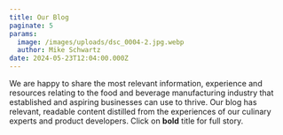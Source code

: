```yaml
---
title: Our Blog
paginate: 5
params:
  image: /images/uploads/dsc_0004-2.jpg.webp
  author: Mike Schwartz
date: 2024-05-23T12:04:00.000Z
---
```

We are happy to share the most relevant information, experience and resources relating to the food and beverage manufacturing industry that established and aspiring businesses can use to thrive. Our blog has relevant, readable content distilled from the experiences of our culinary experts and product developers. Click on **bold** title for full story.
